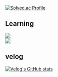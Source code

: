[![Solved.ac Profile](http://mazassumnida.wtf/api/v2/generate_badge?boj=bjk1649)](https://solved.ac/bjk1649/)

## **Learning**

<img src="https://img.shields.io/badge/Java-007396?style=flat-square&logo=Java&logoColor=black"/></a> <br>
<img src="https://img.shields.io/badge/Amazon AWS-232F3E?style=flat-square&logo=Amazon%20AWS&logoColor=white"/></a>


## velog
[![Velog's GitHub stats](https://velog-readme-stats.vercel.app/api/list?name=bjk1649)](https://velog.io/@bjk1649) 
